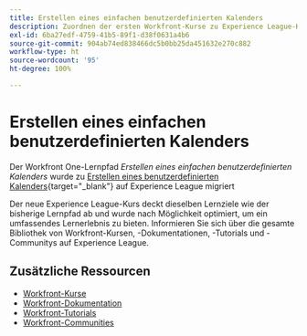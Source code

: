 ```yaml
---
title: Erstellen eines einfachen benutzerdefinierten Kalenders
description: Zuordnen der ersten Workfront-Kurse zu Experience League-Kursen
exl-id: 6ba27edf-4759-41b5-89f1-d38f0631a4b6
source-git-commit: 904ab74ed838466dc5b0bb25da451632e270c882
workflow-type: ht
source-wordcount: '95'
ht-degree: 100%

---
```


# Erstellen eines einfachen benutzerdefinierten Kalenders

Der Workfront One-Lernpfad *Erstellen eines einfachen benutzerdefinierten Kalenders* wurde zu [Erstellen eines benutzerdefinierten Kalenders](https://experienceleague.adobe.com/?recommended=Workfront-U-1-2022.4.reporting?lang=de){target="_blank"} auf Experience League migriert

Der neue Experience League-Kurs deckt dieselben Lernziele wie der bisherige Lernpfad ab und wurde nach Möglichkeit optimiert, um ein umfassendes Lernerlebnis zu bieten. Informieren Sie sich über die gesamte Bibliothek von Workfront-Kursen, -Dokumentationen, -Tutorials und -Communitys auf Experience League.

## Zusätzliche Ressourcen

* [Workfront-Kurse](https://experienceleague.adobe.com/?lang=de&amp;Solution=Workfront#courses)
* [Workfront-Dokumentation](https://experienceleague.adobe.com/docs/workfront.html?lang=de)
* [Workfront-Tutorials](https://experienceleague.adobe.com/docs/workfront-learn/tutorials-workfront/home.html?lang=de)
* [Workfront-Communities](https://experienceleaguecommunities.adobe.com/t5/workfront/ct-p/workfront)
